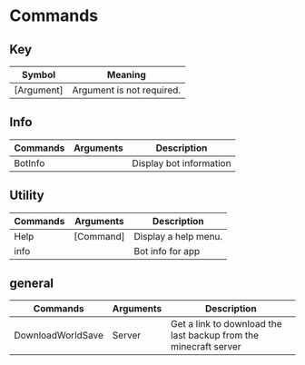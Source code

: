 # Commands

## Key 
| Symbol      | Meaning                        |
|-------------|--------------------------------|
| [Argument]  | Argument is not required.      |

## Info
| Commands | Arguments | Description             |
|----------|-----------|-------------------------|
| BotInfo  |           | Display bot information |

## Utility
| Commands | Arguments | Description          |
|----------|-----------|----------------------|
| Help     | [Command] | Display a help menu. |
| info     |           | Bot info for app     |

## general
| Commands          | Arguments | Description                                                      |
|-------------------|-----------|------------------------------------------------------------------|
| DownloadWorldSave | Server    | Get a link to download the last backup from the minecraft server |

